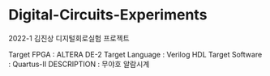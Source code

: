 # Digital-Circuits-Experiments
2022-1 김진상 디지털회로실험 프로젝트

Target FPGA : ALTERA DE-2
Target Language : Verilog HDL
Target Software : Quartus-II
DESCRIPTION : 무야호 알람시계
